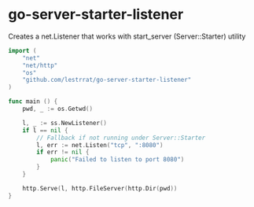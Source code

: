 go-server-starter-listener
==========================

Creates a net.Listener that works with start_server (Server::Starter) utility

```go
import (
    "net"
    "net/http"
    "os"
    "github.com/lestrrat/go-server-starter-listener"
)

func main () {
    pwd, _ := os.Getwd()

    l, _ := ss.NewListener()
    if l == nil {
        // Fallback if not running under Server::Starter
        l, err := net.Listen("tcp", ":8080")
        if err != nil {
            panic("Failed to listen to port 8080")
        }
    }

    http.Serve(l, http.FileServer(http.Dir(pwd))
}
```
